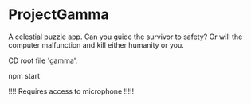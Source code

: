 # ProjectGamma


A celestial puzzle app. Can you guide the survivor to safety? Or will the computer malfunction and kill either humanity or you. 


CD root file 'gamma'. 


npm start

!!!! Requires access to microphone !!!!! 
